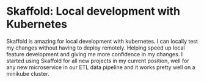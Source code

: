 # Skaffold: Local development with Kubernetes

Skaffold is amazing for local development with kubernetes. I can locally test my changes without having to deploy remotely. Helping speed up local feature development and giving me more confidence in my changes.
I started using Skaffold for all new projects in my current position, well for any new microservice in our ETL data pipeline and it works pretty well on a minikube cluster.
